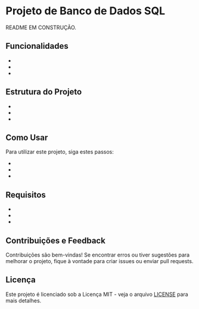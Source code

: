 # Projeto de Banco de Dados SQL

README EM CONSTRUÇÃO.

## Funcionalidades

-
-
-

## Estrutura do Projeto

-
-
-

## Como Usar

Para utilizar este projeto, siga estes passos:

-
-
-

## Requisitos

-
-
-

## Contribuições e Feedback

Contribuições são bem-vindas! Se encontrar erros ou tiver sugestões para melhorar o projeto, fique à vontade para criar issues ou enviar pull requests.

## Licença

Este projeto é licenciado sob a Licença MIT - veja o arquivo [LICENSE](LICENSE) para mais detalhes.
